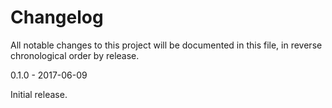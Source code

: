 # Changelog

All notable changes to this project will be documented in this file, in reverse chronological order by release.

0.1.0 - 2017-06-09

Initial release.